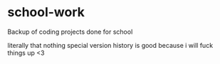# school-work
Backup of coding projects done for school

literally that nothing special version history is good because i will fuck things up <3
